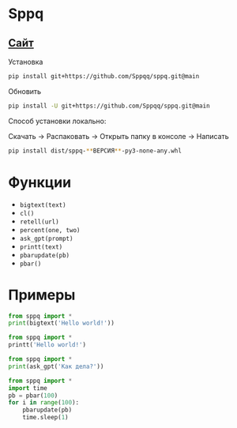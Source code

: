 # Sppq

## [Сайт](https://jingle.bio/sppq/)

Установка

```bash
pip install git+https://github.com/Sppqq/sppq.git@main
```
Обновить
```bash
pip install -U git+https://github.com/Sppqq/sppq.git@main
```

Способ установки локально:

Скачать -> Распаковать -> Открыть папку в консоле -> Написать

```bash
pip install dist/sppq-**ВЕРСИЯ**-py3-none-any.whl
```



# Функции

- `bigtext(text)`
- `cl()`
- `retell(url)`
- `percent(one, two)`
- `ask_gpt(prompt)`
- `printt(text)`
- `pbarupdate(pb)`
- `pbar()`

# Примеры

```py
from sppq import *
print(bigtext('Hello world!'))
```
```py
from sppq import *
printt('Hello world!')
```
```py
from sppq import *
print(ask_gpt('Как дела?'))
```
```py
from sppq import *
import time
pb = pbar(100)
for i in range(100):
    pbarupdate(pb)
    time.sleep(1)
```
